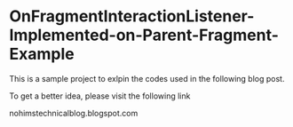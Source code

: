 # OnFragmentInteractionListener-Implemented-on-Parent-Fragment-Example
This is a sample project to exlpin the codes used in the following blog post.

To get a better idea, please visit the following link

nohimstechnicalblog.blogspot.com
